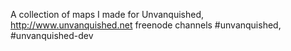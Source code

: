 A collection of maps I made for Unvanquished, http://www.unvanquished.net
freenode channels #unvanquished, #unvanquished-dev
